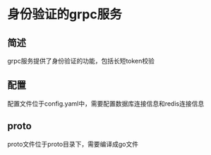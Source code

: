 # 身份验证的grpc服务
## 简述
grpc服务提供了身份验证的功能，包括长短token校验
## 配置
配置文件位于config.yaml中，需要配置数据库连接信息和redis连接信息
## proto
proto文件位于proto目录下，需要编译成go文件